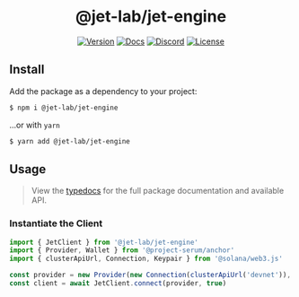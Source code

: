 <div align="center">
  <h1>@jet-lab/jet-engine</h1>

  [![Version](https://img.shields.io/npm/v/@jet-lab/jet-engine?color=red)](https://www.npmjs.com/package/@jet-lab/jet-engine)
  [![Docs](https://img.shields.io/badge/doc-typedocs-success)](https://jet-lab.github.io/jet-engine/)
  [![Discord](https://img.shields.io/discord/833805114602291200?color=blueviolet)](https://discord.gg/RW2hsqwfej)
  [![License](https://img.shields.io/github/license/jet-lab/jet-engine?color=blue)](./LICENSE)
</div>

## Install

Add the package as a dependency to your project:

```bash
$ npm i @jet-lab/jet-engine
```

...or with `yarn`

```bash
$ yarn add @jet-lab/jet-engine
```

## Usage

> View the [typedocs](https://jet-lab.github.io/jet-engine/) for the full package documentation and available API.

### Instantiate the Client

```ts
import { JetClient } from '@jet-lab/jet-engine'
import { Provider, Wallet } from '@project-serum/anchor'
import { clusterApiUrl, Connection, Keypair } from '@solana/web3.js'

const provider = new Provider(new Connection(clusterApiUrl('devnet')), new Wallet(Keypair.generate()), {})
const client = await JetClient.connect(provider, true)
```

<!-- TODO: -->
